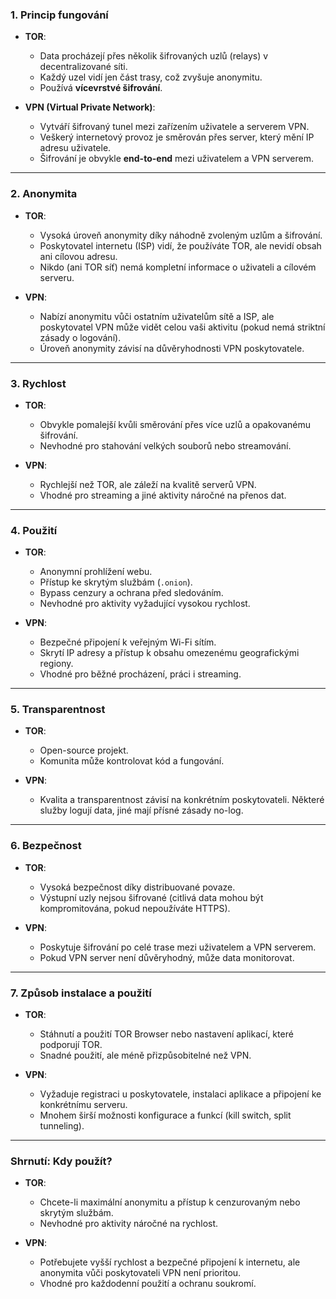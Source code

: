 ### **1. Princip fungování**

- **TOR**:
    
    - Data procházejí přes několik šifrovaných uzlů (relays) v decentralizované síti.
    - Každý uzel vidí jen část trasy, což zvyšuje anonymitu.
    - Používá **vícevrstvé šifrování**.
- **VPN (Virtual Private Network)**:
    
    - Vytváří šifrovaný tunel mezi zařízením uživatele a serverem VPN.
    - Veškerý internetový provoz je směrován přes server, který mění IP adresu uživatele.
    - Šifrování je obvykle **end-to-end** mezi uživatelem a VPN serverem.

---

### **2. Anonymita**

- **TOR**:
    
    - Vysoká úroveň anonymity díky náhodně zvoleným uzlům a šifrování.
    - Poskytovatel internetu (ISP) vidí, že používáte TOR, ale nevidí obsah ani cílovou adresu.
    - Nikdo (ani TOR síť) nemá kompletní informace o uživateli a cílovém serveru.
- **VPN**:
    
    - Nabízí anonymitu vůči ostatním uživatelům sítě a ISP, ale poskytovatel VPN může vidět celou vaši aktivitu (pokud nemá striktní zásady o logování).
    - Úroveň anonymity závisí na důvěryhodnosti VPN poskytovatele.

---

### **3. Rychlost**

- **TOR**:
    
    - Obvykle pomalejší kvůli směrování přes více uzlů a opakovanému šifrování.
    - Nevhodné pro stahování velkých souborů nebo streamování.
- **VPN**:
    
    - Rychlejší než TOR, ale záleží na kvalitě serverů VPN.
    - Vhodné pro streaming a jiné aktivity náročné na přenos dat.

---

### **4. Použití**

- **TOR**:
    
    - Anonymní prohlížení webu.
    - Přístup ke skrytým službám (`.onion`).
    - Bypass cenzury a ochrana před sledováním.
    - Nevhodné pro aktivity vyžadující vysokou rychlost.
- **VPN**:
    
    - Bezpečné připojení k veřejným Wi-Fi sítím.
    - Skrytí IP adresy a přístup k obsahu omezenému geografickými regiony.
    - Vhodné pro běžné procházení, práci i streaming.

---

### **5. Transparentnost**

- **TOR**:
    
    - Open-source projekt.
    - Komunita může kontrolovat kód a fungování.
- **VPN**:
    
    - Kvalita a transparentnost závisí na konkrétním poskytovateli. Některé služby logují data, jiné mají přísné zásady no-log.

---

### **6. Bezpečnost**

- **TOR**:
    
    - Vysoká bezpečnost díky distribuované povaze.
    - Výstupní uzly nejsou šifrované (citlivá data mohou být kompromitována, pokud nepoužíváte HTTPS).
- **VPN**:
    
    - Poskytuje šifrování po celé trase mezi uživatelem a VPN serverem.
    - Pokud VPN server není důvěryhodný, může data monitorovat.

---

### **7. Způsob instalace a použití**

- **TOR**:
    
    - Stáhnutí a použití TOR Browser nebo nastavení aplikací, které podporují TOR.
    - Snadné použití, ale méně přizpůsobitelné než VPN.
- **VPN**:
    
    - Vyžaduje registraci u poskytovatele, instalaci aplikace a připojení ke konkrétnímu serveru.
    - Mnohem širší možnosti konfigurace a funkcí (kill switch, split tunneling).

---

### **Shrnutí: Kdy použít?**

- **TOR**:
    
    - Chcete-li maximální anonymitu a přístup k cenzurovaným nebo skrytým službám.
    - Nevhodné pro aktivity náročné na rychlost.
- **VPN**:
    
    - Potřebujete vyšší rychlost a bezpečné připojení k internetu, ale anonymita vůči poskytovateli VPN není prioritou.
    - Vhodné pro každodenní použití a ochranu soukromí.